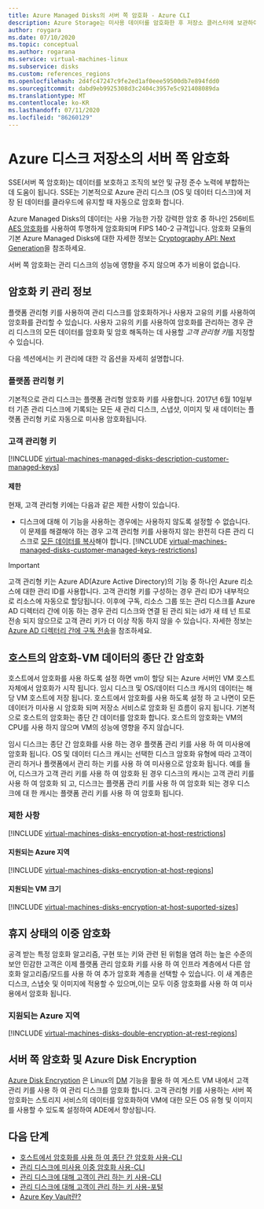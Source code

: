 ```yaml
---
title: Azure Managed Disks의 서버 쪽 암호화 - Azure CLI
description: Azure Storage는 미사용 데이터를 암호화한 후 저장소 클러스터에 보관하여 데이터를 보호합니다. Microsoft 관리형 키를 사용하여 사용자의 관리 디스크를 암호화하거나, 고객 관리형 키를 사용하여 사용자 고유의 키로 암호화를 관리할 수 있습니다.
author: roygara
ms.date: 07/10/2020
ms.topic: conceptual
ms.author: rogarana
ms.service: virtual-machines-linux
ms.subservice: disks
ms.custom: references_regions
ms.openlocfilehash: 2d4fc47247c9fe2ed1af0eee59500db7e894fdd0
ms.sourcegitcommit: dabd9eb9925308d3c2404c3957e5c921408089da
ms.translationtype: MT
ms.contentlocale: ko-KR
ms.lasthandoff: 07/11/2020
ms.locfileid: "86260129"
---
```

# <a name="server-side-encryption-of-azure-disk-storage"></a>Azure 디스크 저장소의 서버 쪽 암호화

SSE(서버 쪽 암호화)는 데이터를 보호하고 조직의 보안 및 규정 준수 노력에 부합하는 데 도움이 됩니다. SSE는 기본적으로 Azure 관리 디스크 (OS 및 데이터 디스크)에 저장 된 데이터를 클라우드에 유지할 때 자동으로 암호화 합니다. 

Azure Managed Disks의 데이터는 사용 가능한 가장 강력한 암호 중 하나인 256비트 [AES 암호화](https://en.wikipedia.org/wiki/Advanced_Encryption_Standard)를 사용하여 투명하게 암호화되며 FIPS 140-2 규격입니다. 암호화 모듈의 기본 Azure Managed Disks에 대한 자세한 정보는 [Cryptography API: Next Generation](https://docs.microsoft.com/windows/desktop/seccng/cng-portal)을 참조하세요.

서버 쪽 암호화는 관리 디스크의 성능에 영향을 주지 않으며 추가 비용이 없습니다. 

## <a name="about-encryption-key-management"></a>암호화 키 관리 정보

플랫폼 관리형 키를 사용하여 관리 디스크를 암호화하거나 사용자 고유의 키를 사용하여 암호화를 관리할 수 있습니다. 사용자 고유의 키를 사용하여 암호화를 관리하는 경우 관리 디스크의 모든 데이터를 암호화 및 암호 해독하는 데 사용할 *고객 관리형 키*를 지정할 수 있습니다. 

다음 섹션에서는 키 관리에 대한 각 옵션을 자세히 설명합니다.

### <a name="platform-managed-keys"></a>플랫폼 관리형 키

기본적으로 관리 디스크는 플랫폼 관리형 암호화 키를 사용합니다. 2017년 6월 10일부터 기존 관리 디스크에 기록되는 모든 새 관리 디스크, 스냅샷, 이미지 및 새 데이터는 플랫폼 관리형 키로 자동으로 미사용 암호화됩니다.

### <a name="customer-managed-keys"></a>고객 관리형 키

[!INCLUDE [virtual-machines-managed-disks-description-customer-managed-keys](../../../includes/virtual-machines-managed-disks-description-customer-managed-keys.md)]

#### <a name="restrictions"></a>제한

현재, 고객 관리형 키에는 다음과 같은 제한 사항이 있습니다.

- 디스크에 대해 이 기능을 사용하는 경우에는 사용하지 않도록 설정할 수 없습니다.
    이 문제를 해결해야 하는 경우 고객 관리형 키를 사용하지 않는 완전히 다른 관리 디스크로 [모든 데이터를 복사](disks-upload-vhd-to-managed-disk-cli.md#copy-a-managed-disk)해야 합니다.
[!INCLUDE [virtual-machines-managed-disks-customer-managed-keys-restrictions](../../../includes/virtual-machines-managed-disks-customer-managed-keys-restrictions.md)]

> [!IMPORTANT]
> 고객 관리형 키는 Azure AD(Azure Active Directory)의 기능 중 하나인 Azure 리소스에 대한 관리 ID를 사용합니다. 고객 관리형 키를 구성하는 경우 관리 ID가 내부적으로 리소스에 자동으로 할당됩니다. 이후에 구독, 리소스 그룹 또는 관리 디스크를 Azure AD 디렉터리 간에 이동 하는 경우 관리 디스크와 연결 된 관리 되는 id가 새 테 넌 트로 전송 되지 않으므로 고객 관리 키가 더 이상 작동 하지 않을 수 있습니다. 자세한 정보는 [Azure AD 디렉터리 간에 구독 전송](../../active-directory/managed-identities-azure-resources/known-issues.md#transferring-a-subscription-between-azure-ad-directories)을 참조하세요.

## <a name="encryption-at-host---end-to-end-encryption-for-your-vm-data"></a>호스트의 암호화-VM 데이터의 종단 간 암호화

호스트에서 암호화를 사용 하도록 설정 하면 vm이 할당 되는 Azure 서버인 VM 호스트 자체에서 암호화가 시작 됩니다. 임시 디스크 및 OS/데이터 디스크 캐시의 데이터는 해당 VM 호스트에 저장 됩니다. 호스트에서 암호화를 사용 하도록 설정 하 고 나면이 모든 데이터가 미사용 시 암호화 되며 저장소 서비스로 암호화 된 흐름이 유지 됩니다. 기본적으로 호스트의 암호화는 종단 간 데이터를 암호화 합니다. 호스트의 암호화는 VM의 CPU를 사용 하지 않으며 VM의 성능에 영향을 주지 않습니다. 

임시 디스크는 종단 간 암호화를 사용 하는 경우 플랫폼 관리 키를 사용 하 여 미사용에 암호화 됩니다. OS 및 데이터 디스크 캐시는 선택한 디스크 암호화 유형에 따라 고객이 관리 하거나 플랫폼에서 관리 하는 키를 사용 하 여 미사용으로 암호화 됩니다. 예를 들어, 디스크가 고객 관리 키를 사용 하 여 암호화 된 경우 디스크의 캐시는 고객 관리 키를 사용 하 여 암호화 되 고, 디스크는 플랫폼 관리 키를 사용 하 여 암호화 되는 경우 디스크에 대 한 캐시는 플랫폼 관리 키를 사용 하 여 암호화 됩니다.

### <a name="restrictions"></a>제한 사항

[!INCLUDE [virtual-machines-disks-encryption-at-host-restrictions](../../../includes/virtual-machines-disks-encryption-at-host-restrictions.md)]

#### <a name="supported-regions"></a>지원되는 Azure 지역

[!INCLUDE [virtual-machines-disks-encryption-at-host-regions](../../../includes/virtual-machines-disks-encryption-at-host-regions.md)]

#### <a name="supported-vm-sizes"></a>지원되는 VM 크기

[!INCLUDE [virtual-machines-disks-encryption-at-host-suported-sizes](../../../includes/virtual-machines-disks-encryption-at-host-suported-sizes.md)]

## <a name="double-encryption-at-rest"></a>휴지 상태의 이중 암호화

공격 받는 특정 암호화 알고리즘, 구현 또는 키와 관련 된 위험을 염려 하는 높은 수준의 보안 민감한 고객은 이제 플랫폼 관리 암호화 키를 사용 하 여 인프라 계층에서 다른 암호화 알고리즘/모드를 사용 하 여 추가 암호화 계층을 선택할 수 있습니다. 이 새 계층은 디스크, 스냅숏 및 이미지에 적용할 수 있으며,이는 모두 이중 암호화를 사용 하 여 미사용에서 암호화 됩니다.

### <a name="supported-regions"></a>지원되는 Azure 지역

[!INCLUDE [virtual-machines-disks-double-encryption-at-rest-regions](../../../includes/virtual-machines-disks-double-encryption-at-rest-regions.md)]

## <a name="server-side-encryption-versus-azure-disk-encryption"></a>서버 쪽 암호화 및 Azure Disk Encryption

[Azure Disk Encryption](../../security/fundamentals/azure-disk-encryption-vms-vmss.md) 은 Linux의 [DM](https://en.wikipedia.org/wiki/Dm-crypt) 기능을 활용 하 여 게스트 VM 내에서 고객 관리 키를 사용 하 여 관리 디스크를 암호화 합니다.  고객 관리형 키를 사용하는 서버 쪽 암호화는 스토리지 서비스의 데이터를 암호화하여 VM에 대한 모든 OS 유형 및 이미지를 사용할 수 있도록 설정하여 ADE에서 향상됩니다.

## <a name="next-steps"></a>다음 단계

- [호스트에서 암호화를 사용 하 여 종단 간 암호화 사용-CLI](disks-enable-host-based-encryption-cli.md)
- [관리 디스크에 미사용 이중 암호화 사용-CLI](disks-enable-double-encryption-at-rest-cli.md)
- [관리 디스크에 대해 고객이 관리 하는 키 사용-CLI](disks-enable-customer-managed-keys-cli.md)
- [관리 디스크에 대해 고객이 관리 하는 키 사용-포털](disks-enable-customer-managed-keys-portal.md)
- [Azure Key Vault란?](../../key-vault/general/overview.md)
